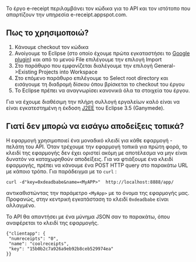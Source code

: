 Το έργο e-receipt περιλαμβάνει τον κώδικα για το API και τον ιστότοπο που απαρτίζουν την υπηρεσία e-receipt.appspot.com.

## Πως το χρησιμοποιώ? ##

  1. Κάνουμε checkout τον κώδικα
  1. Ανοίγουμε το Eclipse (στο οποίο έχουμε πρώτα εγκαταστήσει το [Google plugin](http://code.google.com/eclipse/)) και από το μενού File επιλέγουμε την επιλογή Import
  1. Στο παράθυρο που εμφανίζεται διαλέγουμε την επιλογή General->Existing Projects into Workspace
  1. Στο επόμενο παράθυρο επιλέγουμε το Select root directory και εισάγουμε τη διαδρομή δίσκου όπου βρίσκεται το checkout του έργου
  1. Το Εclipse πρέπει να αναγνωρίσει κανονικά όλα τα στοιχεία του έργου.

Για να έχουμε διαθέσιμη την πλήρη συλλογή εργαλείων καλό είναι να είναι εγκατεστημένη η έκδοση [J2EE](http://www.eclipse.org/downloads/packages/eclipse-ide-java-ee-developers/galileosr1) του Eclipse 3.5 (Ganymede).

## Γιατί δεν μπορώ να εισάγω αποδείξεις τοπικά? ##

Η εφαρμογή χρησιμοποιεί ένα μοναδικό κλειδί για κάθε εφαρμογή - πελάτη του API. Όταν τρέχουμε την εφαρμογή τοπικά για πρώτη φορά, το κλειδί της εφαρμογής δεν έχει οριστεί ακόμη με αποτέλεσμα να μην είναι δυνατόν να καταχωρηθούν αποδείξεις. Για να φτιάξουμε ένα κλειδί
εφαρμογής, πρέπει να κάνουμε ένα POST HTTP query στo παρακάτω URL με κάποιο τρόπο. Για παράδειγμα με το `curl` :

```
curl -d"key=0xdeadbabe&name=<MyAPP>"  http://localhost:8888/app/
```

αντικαθιστώντας την παράμετρο `<MyApp>` με το όνομα της εφαρμογής μας. Προφανώς, στην κεντρική εγκατάσταση το κλειδί `0xdeadbabe` είναι αλλαγμένο.

To API θα απαντήσει με ένα μύνημα JSON σαν το παρακάτω, όπου αναφέρεται το κλειδί της εφαρμογής.

```
{"clientapp": {
 "numreceipts": "0",
 "name": "coolreceipts",
 "key": "15b0b2c7a926a9eb92b8ceb529974ea"
}}
```